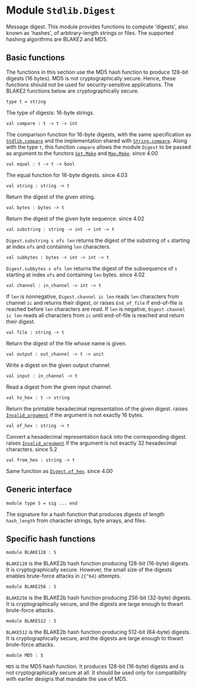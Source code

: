 # Module `Stdlib.Digest`
Message digest.
This module provides functions to compute 'digests', also known as 'hashes', of arbitrary-length strings or files. The supported hashing algorithms are BLAKE2 and MD5.
## Basic functions
The functions in this section use the MD5 hash function to produce 128-bit digests (16 bytes). MD5 is not cryptographically secure. Hence, these functions should not be used for security-sensitive applications. The BLAKE2 functions below are cryptographically secure.
```
type t = string
```
The type of digests: 16-byte strings.
```
val compare : t -> t -> int
```
The comparison function for 16-byte digests, with the same specification as [`Stdlib.compare`](./Stdlib.md#val-compare) and the implementation shared with [`String.compare`](./Stdlib-String.md#val-compare). Along with the type `t`, this function `compare` allows the module `Digest` to be passed as argument to the functors [`Set.Make`](./Stdlib-Set-Make.md) and [`Map.Make`](./Stdlib-Map-Make.md).
since 4.00
```
val equal : t -> t -> bool
```
The equal function for 16-byte digests.
since 4.03
```
val string : string -> t
```
Return the digest of the given string.
```
val bytes : bytes -> t
```
Return the digest of the given byte sequence.
since 4.02
```
val substring : string -> int -> int -> t
```
`Digest.substring s ofs len` returns the digest of the substring of `s` starting at index `ofs` and containing `len` characters.
```
val subbytes : bytes -> int -> int -> t
```
`Digest.subbytes s ofs len` returns the digest of the subsequence of `s` starting at index `ofs` and containing `len` bytes.
since 4.02
```
val channel : in_channel -> int -> t
```
If `len` is nonnegative, `Digest.channel ic len` reads `len` characters from channel `ic` and returns their digest, or raises `End_of_file` if end-of-file is reached before `len` characters are read. If `len` is negative, `Digest.channel ic len` reads all characters from `ic` until end-of-file is reached and return their digest.
```
val file : string -> t
```
Return the digest of the file whose name is given.
```
val output : out_channel -> t -> unit
```
Write a digest on the given output channel.
```
val input : in_channel -> t
```
Read a digest from the given input channel.
```
val to_hex : t -> string
```
Return the printable hexadecimal representation of the given digest.
raises [`Invalid_argument`](./Stdlib.md#exception-Invalid_argument) if the argument is not exactly 16 bytes.
```
val of_hex : string -> t
```
Convert a hexadecimal representation back into the corresponding digest.
raises [`Invalid_argument`](./Stdlib.md#exception-Invalid_argument) if the argument is not exactly 32 hexadecimal characters.
since 5.2
```
val from_hex : string -> t
```
Same function as [`Digest.of_hex`](./#val-of_hex).
since 4.00
## Generic interface
```
module type S = sig ... end
```
The signature for a hash function that produces digests of length `hash_length` from character strings, byte arrays, and files.
## Specific hash functions
```
module BLAKE128 : S
```
`BLAKE128` is the BLAKE2b hash function producing 128-bit (16-byte) digests. It is cryptographically secure. However, the small size of the digests enables brute-force attacks in `2{^64}` attempts.
```
module BLAKE256 : S
```
`BLAKE256` is the BLAKE2b hash function producing 256-bit (32-byte) digests. It is cryptographically secure, and the digests are large enough to thwart brute-force attacks.
```
module BLAKE512 : S
```
`BLAKE512` is the BLAKE2b hash function producing 512-bit (64-byte) digests. It is cryptographically secure, and the digests are large enough to thwart brute-force attacks.
```
module MD5 : S
```
`MD5` is the MD5 hash function. It produces 128-bit (16-byte) digests and is not cryptographically secure at all. It should be used only for compatibility with earlier designs that mandate the use of MD5.